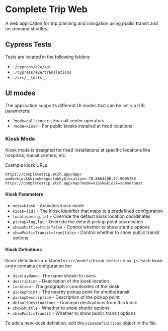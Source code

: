 # Complete Trip Web

A web application for trip planning and navigation using public transit and on-demand shuttles.

## Cypress Tests

Tests are located in the following folders:

- `./cypress/e2e/api`
- `./cypress/e2e/translations`
- `./src/__tests__`

## UI modes

The application supports different UI modes that can be set via URL parameters:

- `?mode=callcenter` - For call center operators
- `?mode=kiosk` - For public kiosks installed at fixed locations

### Kiosk Mode

Kiosk mode is designed for fixed installations at specific locations like hospitals, transit centers, etc. 

Example kiosk URLs:
```
https://completetrip.etch.app/map?mode=kiosk&kiosk=bgmclobby&location=-78.8664400,42.9005780
https://completetrip.etch.app/map?mode=kiosk&kiosk=summerbest
```

#### Kiosk Parameters

- `mode=kiosk` - Activates kiosk mode
- `kiosk=[id]` - The kiosk identifier that maps to a predefined configuration
- `location=lng,lat` - Override the default kiosk location coordinates
- `pickup=lng,lat` - Override the default pickup point coordinates
- `showShuttle=true|false` - Control whether to show shuttle options
- `showPublicTransit=true|false` - Control whether to show public transit options

#### Kiosk Definitions

Kiosk definitions are stored in `src/models/kiosk-definitions.js`. Each kiosk entry contains configuration for:

- `displayName` - The name shown to users
- `description` - Description of the kiosk location
- `location` - The geographic coordinates of the kiosk
- `pickupPoint` - The nearby pickup point for shuttle/transit
- `pickupDescription` - Description of the pickup point
- `defaultDestinations` - Common destinations from this kiosk
- `showShuttle` - Whether to show shuttle options
- `showPublicTransit` - Whether to show public transit options

To add a new kiosk definition, edit the `kioskDefinitions` object in the file.
